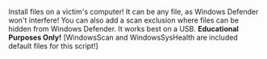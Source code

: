 Install files on a victim's computer! It can be any file, as Windows Defender won't interfere!
You can also add a scan exclusion where files can be hidden from Windows Defender.
It works best on a USB.
**Educational Purposes Only!**
[WindowsScan and WindowsSysHealth are included default files for this script!]
